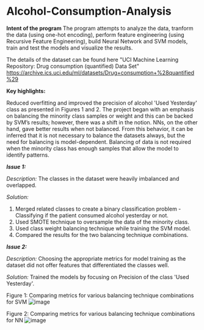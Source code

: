 # Alcohol-Consumption-Analysis
**Intent of the program**
The program attempts to analyze the data, tranform the data (using one-hot encoding), perform feature engineering (using Recursive Feature Engineering), build Neural Network and SVM models, train and test the models and visualize the results.

The details of the dataset can be found here "UCI Machine Learning Repository: Drug consumption (quantified) Data Set" https://archive.ics.uci.edu/ml/datasets/Drug+consumption+%28quantified%29

**Key highlights:**

Reduced overfitting and improved the precision of alcohol 'Used Yesterday' class as presented in Figures 1 and 2. The project began with an emphasis on balancing the minority class samples or weight and this can be backed by SVM’s results; however, there was a shift in the notion. NNs, on the other hand, gave better results when not balanced. From this behavior, it can be inferred that it is not necessary to balance the datasets always, but the need for balancing is model-dependent. Balancing of data is not required when the minority class has enough samples that allow the model to identify patterns.

**_Issue 1:_**

_Description:_ The classes in the dataset were heavily imbalanced and overlapped.

_Solution:_ 
1. Merged related classes to create a binary classification problem - Classifying if the patient consumed alcohol yesterday or not.
2. Used SMOTE technique to oversample the data of the minority class.
3. Used class weight balancing technique while training the SVM model.
4. Compared the results for the two balancing technique combinations.

**_Issue 2:_**

_Description:_ Choosing the appropriate metrics for model training as the dataset did not offer features that differentiated the classes well.

_Solution:_ Trained the models by focusing on Precision of the class 'Used Yesterday'.


Figure 1: Comparing metrics for various balancing technique combinations for SVM
![image](https://user-images.githubusercontent.com/105256866/174124606-01d1fea4-f49b-4186-b03a-479f859598e1.png)


Figure 2: Comparing metrics for various balancing technique combinations for NN
![image](https://user-images.githubusercontent.com/105256866/174124737-ec4c49ce-ceaa-46fb-93d7-7b961fd9b207.png)




